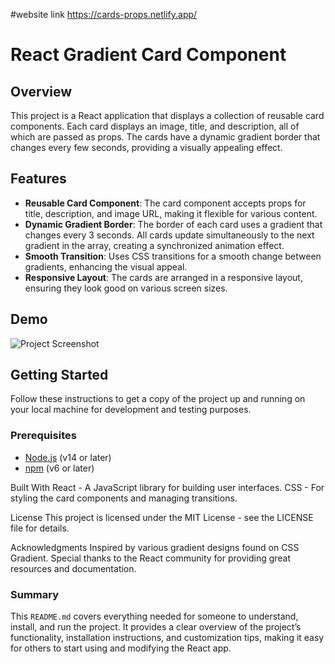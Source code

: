 #website link
https://cards-props.netlify.app/

# React Gradient Card Component

## Overview

This project is a React application that displays a collection of reusable card components. Each card displays an image, title, and description, all of which are passed as props. The cards have a dynamic gradient border that changes every few seconds, providing a visually appealing effect.

## Features

- **Reusable Card Component**: The card component accepts props for title, description, and image URL, making it flexible for various content.
- **Dynamic Gradient Border**: The border of each card uses a gradient that changes every 3 seconds. All cards update simultaneously to the next gradient in the array, creating a synchronized animation effect.
- **Smooth Transition**: Uses CSS transitions for a smooth change between gradients, enhancing the visual appeal.
- **Responsive Layout**: The cards are arranged in a responsive layout, ensuring they look good on various screen sizes.

## Demo

![Project Screenshot](screenshot.png)

## Getting Started

Follow these instructions to get a copy of the project up and running on your local machine for development and testing purposes.

### Prerequisites

- [Node.js](https://nodejs.org/) (v14 or later)
- [npm](https://www.npmjs.com/) (v6 or later)

Built With
React - A JavaScript library for building user interfaces.
CSS - For styling the card components and managing transitions.

License
This project is licensed under the MIT License - see the LICENSE file for details.

Acknowledgments
Inspired by various gradient designs found on CSS Gradient.
Special thanks to the React community for providing great resources and documentation.


### Summary
This `README.md` covers everything needed for someone to understand, install, and run the project. It provides a clear overview of the project’s functionality, installation instructions, and customization tips, making it easy for others to start using and modifying the React app.
